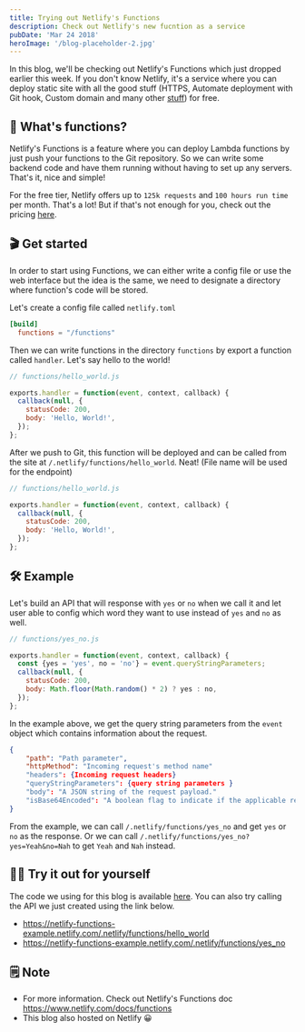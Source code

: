 ```yaml
---
title: Trying out Netlify's Functions
description: Check out Netlify's new fucntion as a service
pubDate: 'Mar 24 2018'
heroImage: '/blog-placeholder-2.jpg'
---
```


In this blog, we'll be checking out Netlify's Functions which just dropped
earlier this week. If you don't know Netlify, it's a service where you can deploy
static site with all the good stuff (HTTPS, Automate deployment with Git hook,
Custom domain and many other [stuff](https://www.netlify.com/features/)) for free.

## 🎉 What's functions?

Netlify's Functions is a feature where you can deploy Lambda functions by just push
your functions to the Git repository. So we can write some backend code and have them
running without having to set up any servers. That's it, nice and simple!

For the free tier, Netlify offers up to `125k requests` and `100 hours run time` per month.
That's a lot! But if that's not enough for you, check out the pricing [here](https://www.netlify.com/pricing/).

## 🎬 Get started

In order to start using Functions, we can either write a config file
or use the web interface but the idea is the same, we need to designate
a directory where function's code will be stored.

Let's create a config file called `netlify.toml`

```toml
[build]
  functions = "/functions"
```

Then we can write functions in the directory `functions` by export a function called `handler`. Let's
say hello to the world!

```javascript
// functions/hello_world.js

exports.handler = function(event, context, callback) {
  callback(null, {
    statusCode: 200,
    body: 'Hello, World!',
  });
};
```

After we push to Git, this function will be deployed and can be called from the site at
`/.netlify/functions/hello_world`. Neat! (File name will be used for the endpoint)

```javascript
// functions/hello_world.js

exports.handler = function(event, context, callback) {
  callback(null, {
    statusCode: 200,
    body: 'Hello, World!',
  });
};
```

## 🛠 Example

Let's build an API that will response with `yes` or `no` when we call it and let user
able to config which word they want to use instead of `yes` and `no` as well.

```javascript
// functions/yes_no.js

exports.handler = function(event, context, callback) {
  const {yes = 'yes', no = 'no'} = event.queryStringParameters;
  callback(null, {
    statusCode: 200,
    body: Math.floor(Math.random() * 2) ? yes : no,
  });
};
```

In the example above, we get the query string parameters from the `event` object which
contains information about the request.

```json
{
    "path": "Path parameter",
    "httpMethod": "Incoming request's method name"
    "headers": {Incoming request headers}
    "queryStringParameters": {query string parameters }
    "body": "A JSON string of the request payload."
    "isBase64Encoded": "A boolean flag to indicate if the applicable request payload is Base64-encode"
}
```

From the example, we can call `/.netlify/functions/yes_no` and get `yes` or `no` as the response.
Or we can call `/.netlify/functions/yes_no?yes=Yeah&no=Nah` to get `Yeah` and `Nah` instead.

## 👍🏻 Try it out for yourself

The code we using for this blog is available [here](https://github.com/siwatpru/netlify-functions-example).
You can also try calling the API we just created using the link below.

- https://netlify-functions-example.netlify.com/.netlify/functions/hello_world
- https://netlify-functions-example.netlify.com/.netlify/functions/yes_no

## 🗒 Note

* For more information. Check out Netlify's Functions doc https://www.netlify.com/docs/functions
* This blog also hosted on Netlify 😀

